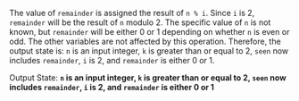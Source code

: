 The value of `remainder` is assigned the result of `n % i`. Since `i` is 2, `remainder` will be the result of `n` modulo 2. The specific value of `n` is not known, but `remainder` will be either 0 or 1 depending on whether `n` is even or odd. The other variables are not affected by this operation. Therefore, the output state is: `n` is an input integer, `k` is greater than or equal to 2, `seen` now includes `remainder`, `i` is 2, and `remainder` is either 0 or 1.

Output State: **`n` is an input integer, `k` is greater than or equal to 2, `seen` now includes `remainder`, `i` is 2, and `remainder` is either 0 or 1**